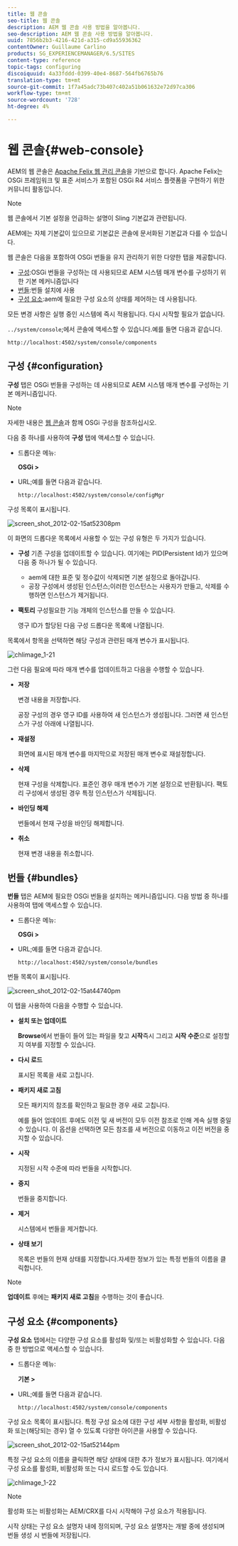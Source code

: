 ```yaml
---
title: 웹 콘솔
seo-title: 웹 콘솔
description: AEM 웹 콘솔 사용 방법을 알아봅니다.
seo-description: AEM 웹 콘솔 사용 방법을 알아봅니다.
uuid: 7856b2b3-4216-421d-a315-cd9a55936362
contentOwner: Guillaume Carlino
products: SG_EXPERIENCEMANAGER/6.5/SITES
content-type: reference
topic-tags: configuring
discoiquuid: 4a33fddd-0399-40e4-8687-564fb6765b76
translation-type: tm+mt
source-git-commit: 1f7a45adc73b407c402a51b061632e72d97ca306
workflow-type: tm+mt
source-wordcount: '728'
ht-degree: 4%

---
```



# 웹 콘솔{#web-console}

AEM의 웹 콘솔은 [Apache Felix 웹 관리 콘솔](https://felix.apache.org/documentation/subprojects/apache-felix-web-console.html)을 기반으로 합니다. Apache Felix는 OSGi 프레임워크 및 표준 서비스가 포함된 OSGi R4 서비스 플랫폼을 구현하기 위한 커뮤니티 활동입니다.

>[!NOTE]
>
>웹 콘솔에서 기본 설정을 언급하는 설명이 Sling 기본값과 관련됩니다.
>
>AEM에는 자체 기본값이 있으므로 기본값은 콘솔에 문서화된 기본값과 다를 수 있습니다.

웹 콘솔은 다음을 포함하여 OSGi 번들을 유지 관리하기 위한 다양한 탭을 제공합니다.

* [구성](#configuration):OSGi 번들을 구성하는 데 사용되므로 AEM 시스템 매개 변수를 구성하기 위한 기본 메커니즘입니다
* [번들](#bundles):번들 설치에 사용
* [구성 요소](#components):aem에 필요한 구성 요소의 상태를 제어하는 데 사용됩니다.

모든 변경 사항은 실행 중인 시스템에 즉시 적용됩니다. 다시 시작할 필요가 없습니다.

`../system/console`;에서 콘솔에 액세스할 수 있습니다.예를 들면 다음과 같습니다.

`http://localhost:4502/system/console/components`

## 구성 {#configuration}

**구성** 탭은 OSGi 번들을 구성하는 데 사용되므로 AEM 시스템 매개 변수를 구성하는 기본 메커니즘입니다.

>[!NOTE]
>
>자세한 내용은 [웹 콘솔](/help/sites-deploying/configuring-osgi.md)과 함께 OSGi 구성을 참조하십시오.

다음 중 하나를 사용하여 **구성** 탭에 액세스할 수 있습니다.

* 드롭다운 메뉴:

   **OSGi >**

* URL;예를 들면 다음과 같습니다.

   `http://localhost:4502/system/console/configMgr`

구성 목록이 표시됩니다.

![screen_shot_2012-02-15at52308pm](assets/screen_shot_2012-02-15at52308pm.png)

이 화면의 드롭다운 목록에서 사용할 수 있는 구성 유형은 두 가지가 있습니다.

* **구성**
기존 구성을 업데이트할 수 있습니다. 여기에는 PID(Persistent Id)가 있으며 다음 중 하나가 될 수 있습니다.

   * aem에 대한 표준 및 정수값이 삭제되면 기본 설정으로 돌아갑니다.
   * 공장 구성에서 생성된 인스턴스;이러한 인스턴스는 사용자가 만들고, 삭제를 수행하면 인스턴스가 제거됩니다.

* **팩토리**
구성필요한 기능 개체의 인스턴스를 만들 수 있습니다.

   영구 ID가 할당된 다음 구성 드롭다운 목록에 나열됩니다.

목록에서 항목을 선택하면 해당 구성과 관련된 매개 변수가 표시됩니다.

![chlimage_1-21](assets/chlimage_1-21a.png)

그런 다음 필요에 따라 매개 변수를 업데이트하고 다음을 수행할 수 있습니다.

* **저장**

   변경 내용을 저장합니다.

   공장 구성의 경우 영구 ID를 사용하여 새 인스턴스가 생성됩니다. 그러면 새 인스턴스가 구성 아래에 나열됩니다.

* **재설정**

   화면에 표시된 매개 변수를 마지막으로 저장된 매개 변수로 재설정합니다.

* **삭제**

   현재 구성을 삭제합니다. 표준인 경우 매개 변수가 기본 설정으로 반환됩니다. 팩토리 구성에서 생성된 경우 특정 인스턴스가 삭제됩니다.

* **바인딩 해제**

   번들에서 현재 구성을 바인딩 해제합니다.

* **취소**

   현재 변경 내용을 취소합니다.

## 번들 {#bundles}

**번들** 탭은 AEM에 필요한 OSGi 번들을 설치하는 메커니즘입니다. 다음 방법 중 하나를 사용하여 탭에 액세스할 수 있습니다.

* 드롭다운 메뉴:

   **OSGi >**

* URL;예를 들면 다음과 같습니다.

   `http://localhost:4502/system/console/bundles`

번들 목록이 표시됩니다.

![screen_shot_2012-02-15at44740pm](assets/screen_shot_2012-02-15at44740pm.png)

이 탭을 사용하여 다음을 수행할 수 있습니다.

* **설치 또는 업데이트**

   **Browse**&#x200B;에서 번들이 들어 있는 파일을 찾고 **시작**&#x200B;즉시 그리고 **시작 수준**&#x200B;으로 설정할지 여부를 지정할 수 있습니다.

* **다시 로드**

   표시된 목록을 새로 고칩니다.

* **패키지 새로 고침**

   모든 패키지의 참조를 확인하고 필요한 경우 새로 고칩니다.

   예를 들어 업데이트 후에도 이전 및 새 버전이 모두 이전 참조로 인해 계속 실행 중일 수 있습니다. 이 옵션을 선택하면 모든 참조를 새 버전으로 이동하고 이전 버전을 중지할 수 있습니다.

* **시작**

   지정된 시작 수준에 따라 번들을 시작합니다.

* **중지**

   번들을 중지합니다.

* **제거**

   시스템에서 번들을 제거합니다.

* **상태 보기**

   목록은 번들의 현재 상태를 지정합니다.자세한 정보가 있는 특정 번들의 이름을 클릭합니다.

>[!NOTE]
>
>**업데이트** 후에는 **패키지 새로 고침**&#x200B;을 수행하는 것이 좋습니다.

## 구성 요소 {#components}

**구성 요소** 탭에서는 다양한 구성 요소를 활성화 및/또는 비활성화할 수 있습니다. 다음 중 한 방법으로 액세스할 수 있습니다.

* 드롭다운 메뉴:

   **기본 >**

* URL;예를 들면 다음과 같습니다.

   `http://localhost:4502/system/console/components`

구성 요소 목록이 표시됩니다. 특정 구성 요소에 대한 구성 세부 사항을 활성화, 비활성화 또는(해당되는 경우) 열 수 있도록 다양한 아이콘을 사용할 수 있습니다.

![screen_shot_2012-02-15at52144pm](assets/screen_shot_2012-02-15at52144pm.png)

특정 구성 요소의 이름을 클릭하면 해당 상태에 대한 추가 정보가 표시됩니다. 여기에서 구성 요소를 활성화, 비활성화 또는 다시 로드할 수도 있습니다.

![chlimage_1-22](assets/chlimage_1-22a.png)

>[!NOTE]
>
>활성화 또는 비활성화는 AEM/CRX를 다시 시작해야 구성 요소가 적용됩니다.
>
>시작 상태는 구성 요소 설명자 내에 정의되며, 구성 요소 설명자는 개발 중에 생성되며 번들 생성 시 번들에 저장됩니다.

